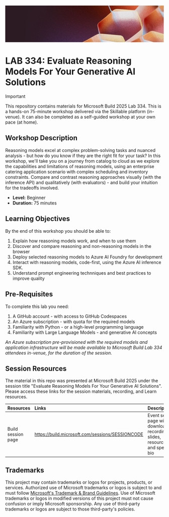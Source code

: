 <p align="center">
<img src="img/banner.jpg" alt="decorative banner" width="1200"/>
</p>

# LAB 334: Evaluate Reasoning Models For Your Generative AI Solutions

> [!IMPORTANT]  
> This repository contains materials for Microsoft Build 2025 Lab 334. This is a hands-on 75-minute workshop delivered via the Skillable platform (in-venue). It can also be completed as a self-guided workshop at your own pace (at home).

## Workshop Description

Reasoning models excel at complex problem-solving tasks and nuanced analysis - but how do you know if they are the right fit for your task? In this workshop, we'll take you on a journey from catalog to cloud as we explore the capabilities and limitations of reasoning models, using an enterprise catering application scenario with complex scheduling and inventory constraints. Compare and contrast reasoning approaches visually (with the inference API) and qualitatively (with evaluators) - and build your intuition for the tradeoffs involved.

- **Level:** Beginner
- **Duration:** 75 minutes

## Learning Objectives

By the end of this workshop you should be able to:

1. Explain how reasoning models work, and when to use them
1. Discover and compare reasoning and non-reasoning models in the browser
1. Deploy selected reasoning models to Azure AI Foundry for development
1. Interact with reasoning models, code-first, using the Azure AI inference SDK.
1. Understand prompt engineering technniques and best practices to improve quality

## Pre-Requisites

To complete this lab you need:

1. A GitHub account - with access to GitHub Codespaces
1. An Azure subscription - with quota for the required models
1. Familiarity with Python - or a high-level programming language
1. Familiarity with Large Language Models - and generative AI concepts

_An Azure subscription pre-provisioned with the required models and application infrastructure will be made available to Microsoft Build Lab 334 attendees in-venue, for the duration of the session._

## Session Resources 

The material in this repo was presented at Microsoft Build 2025 under the session title "Evaluate Reasoning Models For Your Generative AI Solutions". Please access these links for the session materials, recording, and Learn resources. 

| Resources          | Links                             | Description        |
|:-------------------|:----------------------------------|:-------------------|
| Build session page | https://build.microsoft.com/sessions/SESSIONCODE | Event session page with downloadable recording, slides, resources, and speaker bio |


## Trademarks

This project may contain trademarks or logos for projects, products, or services. Authorized use of Microsoft 
trademarks or logos is subject to and must follow 
[Microsoft's Trademark & Brand Guidelines](https://www.microsoft.com/en-us/legal/intellectualproperty/trademarks/usage/general).
Use of Microsoft trademarks or logos in modified versions of this project must not cause confusion or imply Microsoft sponsorship.
Any use of third-party trademarks or logos are subject to those third-party's policies.
